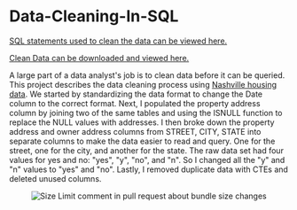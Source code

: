 # Data-Cleaning-In-SQL

<a href= "https://github.com/KyleGFalk/Data-Cleaning-In-SQL/blob/main/Data%20Cleaning%20Project.sql">SQL statements used to clean the data can be viewed here.</a>

<a href= "https://github.com/KyleGFalk/Data-Cleaning-In-SQL/blob/main/Nashville%20Housing%20Clean%20Data.xlsx">Clean Data can be downloaded and viewed here.</a>

A large part of a data analyst's job is to clean data before it can be queried. This project describes the data cleaning process using <a href= "https://github.com/KyleGFalk/Data-Cleaning-In-SQL/blob/main/Nashville%20Housing%20Dirty%20Data.xlsx">Nashville housing data</a>. We started by standardizing the data format to change the Date column to the correct format. Next, I populated the property address column by joining two of the same tables and using the ISNULL function to replace the NULL values with addresses. I then broke down the property address and owner address columns from STREET, CITY, STATE into separate columns to make the data easier to read and query. One for the street, one for the city, and another for the state. The raw data set had four values for yes and no: "yes", "y", "no", and "n". So I changed all the "y" and "n" values to "yes" and "no". Lastly, I removed duplicate data with CTEs and deleted unused columns.

</p>

<p align="center">
<img src="https://images.pexels.com/photos/1370704/pexels-photo-1370704.jpeg?auto=compress&cs=tinysrgb&w=800"
  alt="Size Limit comment in pull request about bundle size changes">
  
</p>
  </a>
</p>
